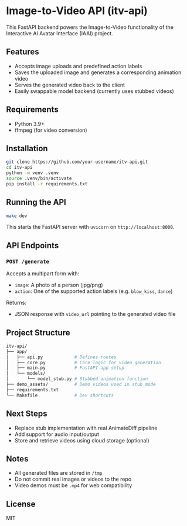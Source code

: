 # Image-to-Video API (itv-api)

This FastAPI backend powers the Image-to-Video functionality of the Interactive AI Avatar Interface (IAAI) project.

## Features

* Accepts image uploads and predefined action labels
* Saves the uploaded image and generates a corresponding animation video
* Serves the generated video back to the client
* Easily swappable model backend (currently uses stubbed videos)

## Requirements

* Python 3.9+
* ffmpeg (for video conversion)

## Installation

```bash
git clone https://github.com/your-username/itv-api.git
cd itv-api
python -m venv .venv
source .venv/bin/activate
pip install -r requirements.txt
```

## Running the API

```bash
make dev
```

This starts the FastAPI server with `uvicorn` on `http://localhost:8000`.

## API Endpoints

### `POST /generate`

Accepts a multipart form with:

* `image`: A photo of a person (jpg/png)
* `action`: One of the supported action labels (e.g. `blow_kiss`, `dance`)

Returns:

* JSON response with `video_url` pointing to the generated video file

## Project Structure

```bash
itv-api/
├── app/
│   ├── api.py            # Defines routes
│   ├── core.py           # Core logic for video generation
│   ├── main.py           # FastAPI app setup
│   └── models/
│       └── model_stub.py # Stubbed animation function
├── demo_assets/          # Demo videos used in stub mode
├── requirements.txt
└── Makefile              # Dev shortcuts
```

## Next Steps

* Replace stub implementation with real AnimateDiff pipeline
* Add support for audio input/output
* Store and retrieve videos using cloud storage (optional)

## Notes

* All generated files are stored in `/tmp`
* Do not commit real images or videos to the repo
* Video demos must be `.mp4` for web compatibility

## License

MIT
